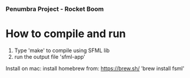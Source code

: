 ### Penumbra Project - Rocket Boom

# How to compile and run
1. Type 'make' to compile using SFML lib
2. run the output file 'sfml-app'

Install on mac:
    install homebrew from: https://brew.sh/
    'brew install fsml'